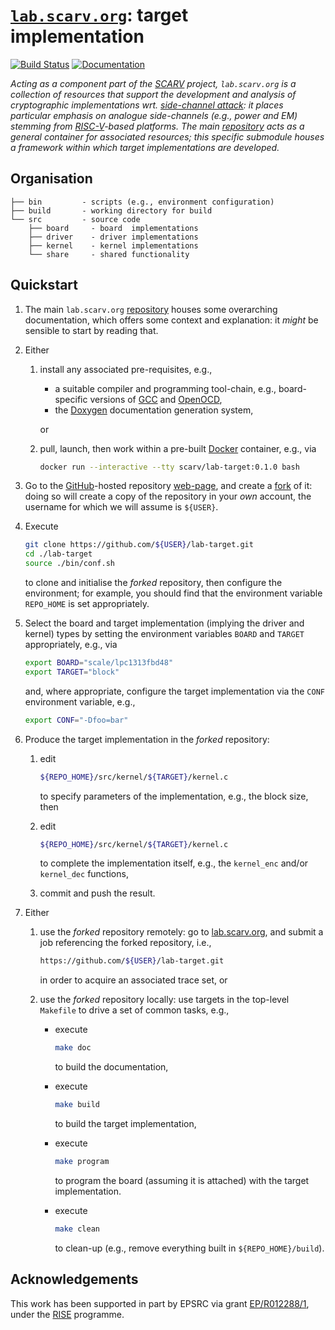 # [`lab.scarv.org`](https://github.com/scarv/lab.scarv.org): target implementation

<!--- -------------------------------------------------------------------- --->

[![Build Status](https://travis-ci.com/scarv/lab-target.svg)](https://travis-ci.com/scarv/lab-target)
[![Documentation](https://codedocs.xyz/scarv/lab-target.svg)](https://codedocs.xyz/scarv/lab-target)

<!--- -------------------------------------------------------------------- --->

*Acting as a component part of the
[SCARV](https://www.scarv.org)
project,
`lab.scarv.org` is a collection of resources that support the
development and analysis of cryptographic implementations wrt.
[side-channel attack](https://en.wikipedia.org/wiki/Side-channel_attack):
it places particular emphasis on analogue side-channels (e.g.,
power and EM) stemming from
[RISC-V](https://riscv.org)-based
platforms.
The main
[repository](https://github.com/scarv/lab.scarv.org)
acts as a general container for associated resources;
this specific submodule houses
a framework within which target implementations are developed.*

<!--- -------------------------------------------------------------------- --->

## Organisation

```
├── bin         - scripts (e.g., environment configuration)
├── build       - working directory for build
└── src         - source code
    ├── board     - board  implementations
    ├── driver    - driver implementations
    ├── kernel    - kernel implementations
    └── share     - shared functionality
```

<!--- -------------------------------------------------------------------- --->

## Quickstart

1. The main `lab.scarv.org`
   [repository](https://github.com/scarv/lab.scarv.org)
   houses some overarching documentation, which offers some
   context and explanation: it *might* be sensible to start
   by reading that.

2. Either

   1. install any associated pre-requisites, e.g.,

      - a suitable
        compiler 
        and 
        programming 
        tool-chain,
        e.g., board-specific versions of
        [GCC](https://gcc.gnu.org)
        and
        [OpenOCD](http://openocd.org),
      - the
        [Doxygen](http://www.doxygen.nl)
        documentation generation system,

      or

   2. pull, launch, then work within a pre-built
      [Docker](https://www.docker.com)
      container, e.g., via

      ```sh
      docker run --interactive --tty scarv/lab-target:0.1.0 bash
      ```

3. Go to the 
   [GitHub](https://github.com)-hosted
   repository
   [web-page](https://github.com/scarv/lab-target),
   and create a
   [fork](https://guides.github.com/activities/forking) 
   of it: doing so will create a copy of the repository in your *own* 
   account, the username for which we will assume is `${USER}`.

4. Execute

   ```sh
   git clone https://github.com/${USER}/lab-target.git
   cd ./lab-target
   source ./bin/conf.sh
   ```

   to clone and initialise the *forked* repository,
   then configure the environment;
   for example, you should find that the environment variable
   `REPO_HOME`
   is set appropriately.

5. Select the
   board and target implementation (implying the driver and kernel) types
   by setting the environment variables
   `BOARD`
   and
   `TARGET`
   appropriately,
   e.g., via

   ```sh
   export BOARD="scale/lpc1313fbd48"
   export TARGET="block"
   ```

   and, where appropriate, configure the target implementation 
   via the
   `CONF`
   environment variable, e.g.,

   ```sh
   export CONF="-Dfoo=bar"
   ```

6. Produce the target implementation in the *forked* repository:

   1. edit

      ```sh
      ${REPO_HOME}/src/kernel/${TARGET}/kernel.c
      ```

      to specify parameters of the implementation, 
      e.g., the block size,
      then

   2. edit

      ```sh
      ${REPO_HOME}/src/kernel/${TARGET}/kernel.c
      ```

      to complete the implementation itself, 
      e.g., the `kernel_enc` and/or `kernel_dec` functions,

   3. commit and push the result.

7. Either

   1. use the *forked* repository remotely:
      go to 
      [lab.scarv.org](https://lab.scarv.org),
      and submit a job referencing the forked repository, i.e.,

      ```sh
      https://github.com/${USER}/lab-target.git
      ```

      in order to acquire an associated trace set,
      or

   2. use the *forked* repository  locally:
      use targets in the top-level `Makefile` to drive a set of
      common tasks, e.g.,

      - execute

        ```sh
        make doc
        ```

        to build the documentation,

      - execute

        ```sh
        make build
        ```

        to build the target implementation,

      - execute

        ```sh
        make program
        ```

        to program the board (assuming it is attached) with the 
        target implementation.

      - execute

        ```sh
        make clean
        ```

        to clean-up
        (e.g., remove everything built in `${REPO_HOME}/build`).

<!--- -------------------------------------------------------------------- --->

## Acknowledgements

This work has been supported in part by EPSRC via grant 
[EP/R012288/1](https://gow.epsrc.ukri.org/NGBOViewGrant.aspx?GrantRef=EP/R012288/1),
under the [RISE](http://www.ukrise.org) programme.

<!--- -------------------------------------------------------------------- --->
